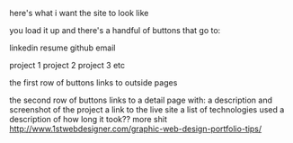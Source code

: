 here's what i want the site to look like

you load it up and there's a handful of buttons that go to:

linkedin
resume
github
email

project 1
project 2
project 3
etc

the first row of buttons links to outside pages

the second row of buttons links to a detail page with:
  a description and screenshot of the project
  a link to the live site
  a list of technologies used
  a description of how long it took??
  more shit http://www.1stwebdesigner.com/graphic-web-design-portfolio-tips/